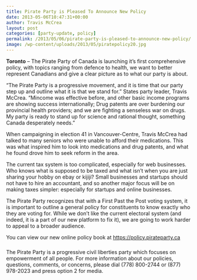 ```yaml
---
title: Pirate Party is Pleased To Announce New Policy
date: 2013-05-06T10:47:31+00:00
author: Travis McCrea
layout: post
categories: [party-update, policy]
permalink: /2013/05/06/pirate-party-is-pleased-to-announce-new-policy/
image: /wp-content/uploads/2013/05/piratepolicy20.jpg
---
```

**Toronto** &#8211; The Pirate Party of Canada is launching it&#8217;s first comprehensive policy, with topics ranging from defence to health, we want to better represent Canadians and give a clear picture as to what our party is about.

&#8220;The Pirate Party is a progressive movement, and it is time that our party step up and outline what it is that we stand for.&#8221; States party leader, Travis McCrea. &#8220;Mincome was effective before, and other basic income programs are showing success internationally; Drug patents are over burdening our provincial health providers; and we are fighting a senseless war on drugs. My party is ready to stand up for science and rational thought, something Canada desperately needs.&#8221;

When campaigning in election 41 in Vancouver-Centre, Travis McCrea had talked to many seniors who were unable to afford their medications. This was what inspired him to look into medications and drug patents, and what he found drove him to seek reform in the area.

The current tax system is too complicated, especially for web businesses. Who knows what is supposed to be taxed and what isn&#8217;t when you are just sharing your hobby on ebay or kijiji? Small businesses and startups should not have to hire an accountant, and so another major focus will be on making taxes simpler: especially for startups and online businesses.

The Pirate Party recognizes that with a First Past the Post voting system, it is important to outline a general policy for constituents to know exactly who they are voting for. While we don&#8217;t like the current electoral system (and indeed, it is a part of our new platform to fix it), we are going to work harder to appeal to a broader audience.

You can view our new online policy book at https://policy.pirateparty.ca

###

The Pirate Party is a progressive civil liberties party which focuses on empowerment of all people. For more information about our policies, questions, comments, or concerns, please dial (778) 800-2744 or (877) 978-2023 and press option 2 for media.